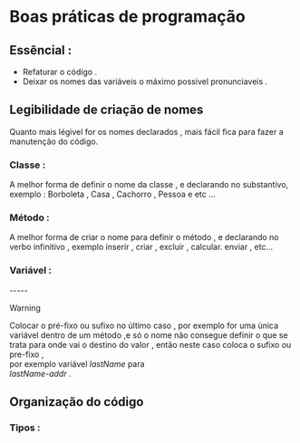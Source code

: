 # Boas práticas de programação 

## Essêncial : 

* Refaturar o código .
* Deixar os nomes das variáveis o máximo possivel pronunciaveis .



## Legibilidade de criação de nomes

<p> Quanto mais légivel for os nomes declarados , mais fácil fica para fazer a manutenção do código. </p>

### Classe :
 
<p> A melhor forma de definir o nome da classe , e declarando no substantivo, exemplo : Borboleta , Casa , Cachorro , Pessoa e etc ... </p>

### Método :

<p> A melhor forma de criar o nome para definir o método , e declarando no verbo infinitivo , exemplo  inserir , criar , excluir , calcular. enviar , etc... </p>

### Variável : 

<p> ----- </p>

> [!Warning] 
> Colocar o pré-fixo ou sufixo no último caso ,
> por exemplo for uma única variável dentro 
> de um método ,e só o nome não consegue definir
> o que se trata para onde vai o destino do valor ,
> então neste caso coloca o sufixo ou pre-fixo ,  
> por exemplo variável _lastName_ para  
> _lastName-addr_  .


## Organização do código

### Tipos  :
